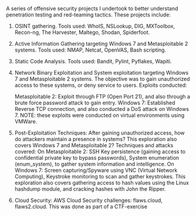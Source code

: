 A series of offensive security projects I undertook to better understand penetration testing and red-teaming tactics.
These projects include:
1) OSINT gathering. Tools used: WhoIS, NSLookup, DIG, MXToolbox, Recon-ng, The Harvester, Maltego, Shodan, Spiderfoot.
2) Active Information Gathering targeting Windows 7 and Metasploitable 2 systems. Tools used: NMAP, Netcat, OpenVAS, Bash scripting.
3) Static Code Analysis. Tools used: Bandit, Pylint, Pyflakes, Wapiti.
4) Network Binary Exploitation and System exploitation targeting Windows 7 and Metasploitable 2 systems. The objective was to gain unauthorized access to these systems, or deny service to users.
   Exploits conducted:
   
     Metasploitable 2: Exploit through FTP (Open Port 21), and also through a brute force password attack to gain entry.
     Windows 7: Established Reverse TCP connection, and also conducted a DoS attack on Windows 7.
     NOTE: these exploits were conducted on virtual environments using VMWare.
6) Post-Exploitation Techniques: After gaining unauthorized access, how do attackers maintain a presence in systems? This exploration also covers Windows 7 and Metasploitable 2?
     Techniques and attacks covered:
     On Metasploitable 2: SSH Key persistence (gaining access to confidential private key to bypass passwords), System enumeration (enum_system), to gather system information and intelligence.
     On Windows 7: Screen capturing/Spyware using VNC (Virtual Network Computing), Keystroke monitoring to scan and gather keystrokes.
   This exploration also covers gathering access to hash values using the Linux hashdump module, and cracking hashes with John the Ripper.
7) Cloud Security: AWS Cloud Security challenges: flaws.cloud, flaws2.cloud. This was done as part of a CTF-exercise
